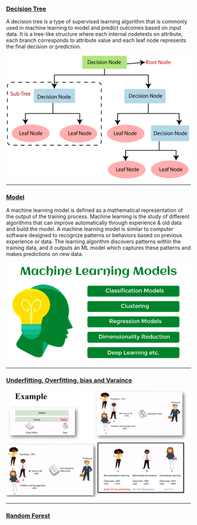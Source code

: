 ### [Decision Tree](https://www.youtube.com/watch?v=_L39rN6gz7Y)

A decision tree is a type of supervised learning algorithm that is commonly used in machine learning to model and predict outcomes based on input data. It is a tree-like structure where each internal nodetests on  attribute, each branch corresponds to attribute value and each leaf node represents the final decision or prediction.

![Alt text](image1.png)

----

### [Model]()

A machine learning model is defined as a mathematical representation of the output of the training process. Machine learning is the study of different algorithms that can improve automatically through experience & old data and build the model. A machine learning model is similar to computer software designed to recognize patterns or behaviors based on previous experience or data. The learning algorithm discovers patterns within the training data, and it outputs an ML model which captures these patterns and makes predictions on new data.

![Alt text](image.png)

---



###  [Underfitting, Overfitting, bias and Varaince](https://www.youtube.com/watch?v=_cdWpxqLbI0)

![Alt text](image-1.png)

---

### [Random Forest](https://www.youtube.com/watch?v=v6VJ2RO66Ag)

